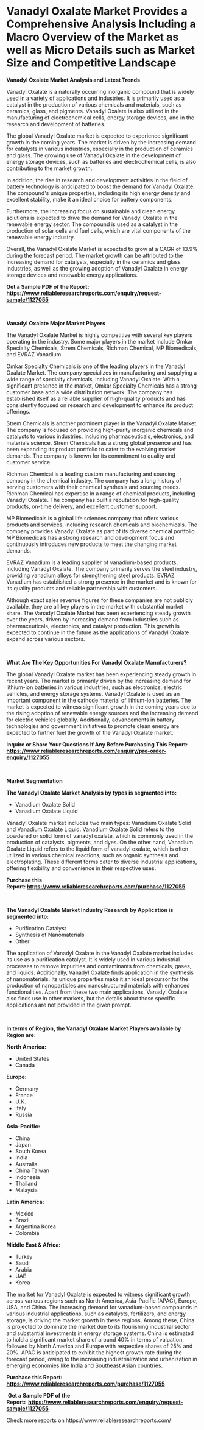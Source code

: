 <p><h1>Vanadyl Oxalate Market Provides a Comprehensive Analysis Including a Macro Overview of the Market as well as Micro Details such as Market Size and Competitive Landscape</h1></p><p><strong>Vanadyl Oxalate Market Analysis and Latest Trends</strong></p>
<p><p>Vanadyl Oxalate is a naturally occurring inorganic compound that is widely used in a variety of applications and industries. It is primarily used as a catalyst in the production of various chemicals and materials, such as ceramics, glass, and pigments. Vanadyl Oxalate is also utilized in the manufacturing of electrochemical cells, energy storage devices, and in the research and development of batteries.</p><p>The global Vanadyl Oxalate market is expected to experience significant growth in the coming years. The market is driven by the increasing demand for catalysts in various industries, especially in the production of ceramics and glass. The growing use of Vanadyl Oxalate in the development of energy storage devices, such as batteries and electrochemical cells, is also contributing to the market growth.</p><p>In addition, the rise in research and development activities in the field of battery technology is anticipated to boost the demand for Vanadyl Oxalate. The compound's unique properties, including its high energy density and excellent stability, make it an ideal choice for battery components.</p><p>Furthermore, the increasing focus on sustainable and clean energy solutions is expected to drive the demand for Vanadyl Oxalate in the renewable energy sector. The compound is used as a catalyst in the production of solar cells and fuel cells, which are vital components of the renewable energy industry.</p><p>Overall, the Vanadyl Oxalate Market is expected to grow at a CAGR of 13.9% during the forecast period. The market growth can be attributed to the increasing demand for catalysts, especially in the ceramics and glass industries, as well as the growing adoption of Vanadyl Oxalate in energy storage devices and renewable energy applications.</p></p>
<p><strong>Get a Sample PDF of the Report:&nbsp; <a href="https://www.reliableresearchreports.com/enquiry/request-sample/1127055">https://www.reliableresearchreports.com/enquiry/request-sample/1127055</a></strong></p>
<p>&nbsp;</p>
<p><strong>Vanadyl Oxalate Major Market Players</strong></p>
<p><p>The Vanadyl Oxalate Market is highly competitive with several key players operating in the industry. Some major players in the market include Omkar Specialty Chemicals, Strem Chemicals, Richman Chemical, MP Biomedicals, and EVRAZ Vanadium.</p><p>Omkar Specialty Chemicals is one of the leading players in the Vanadyl Oxalate Market. The company specializes in manufacturing and supplying a wide range of specialty chemicals, including Vanadyl Oxalate. With a significant presence in the market, Omkar Specialty Chemicals has a strong customer base and a wide distribution network. The company has established itself as a reliable supplier of high-quality products and has consistently focused on research and development to enhance its product offerings.</p><p>Strem Chemicals is another prominent player in the Vanadyl Oxalate Market. The company is focused on providing high-purity inorganic chemicals and catalysts to various industries, including pharmaceuticals, electronics, and materials science. Strem Chemicals has a strong global presence and has been expanding its product portfolio to cater to the evolving market demands. The company is known for its commitment to quality and customer service.</p><p>Richman Chemical is a leading custom manufacturing and sourcing company in the chemical industry. The company has a long history of serving customers with their chemical synthesis and sourcing needs. Richman Chemical has expertise in a range of chemical products, including Vanadyl Oxalate. The company has built a reputation for high-quality products, on-time delivery, and excellent customer support.</p><p>MP Biomedicals is a global life sciences company that offers various products and services, including research chemicals and biochemicals. The company provides Vanadyl Oxalate as part of its diverse chemical portfolio. MP Biomedicals has a strong research and development focus and continuously introduces new products to meet the changing market demands.</p><p>EVRAZ Vanadium is a leading supplier of vanadium-based products, including Vanadyl Oxalate. The company primarily serves the steel industry, providing vanadium alloys for strengthening steel products. EVRAZ Vanadium has established a strong presence in the market and is known for its quality products and reliable partnership with customers.</p><p>Although exact sales revenue figures for these companies are not publicly available, they are all key players in the market with substantial market share. The Vanadyl Oxalate Market has been experiencing steady growth over the years, driven by increasing demand from industries such as pharmaceuticals, electronics, and catalyst production. This growth is expected to continue in the future as the applications of Vanadyl Oxalate expand across various sectors.</p></p>
<p>&nbsp;</p>
<p><strong>What Are The Key Opportunities For Vanadyl Oxalate Manufacturers?</strong></p>
<p><p>The global Vanadyl Oxalate market has been experiencing steady growth in recent years. The market is primarily driven by the increasing demand for lithium-ion batteries in various industries, such as electronics, electric vehicles, and energy storage systems. Vanadyl Oxalate is used as an important component in the cathode material of lithium-ion batteries. The market is expected to witness significant growth in the coming years due to the rising adoption of renewable energy sources and the increasing demand for electric vehicles globally. Additionally, advancements in battery technologies and government initiatives to promote clean energy are expected to further fuel the growth of the Vanadyl Oxalate market.</p></p>
<p><strong>Inquire or Share Your Questions If Any Before Purchasing This Report: <a href="https://www.reliableresearchreports.com/enquiry/pre-order-enquiry/1127055">https://www.reliableresearchreports.com/enquiry/pre-order-enquiry/1127055</a></strong></p>
<p>&nbsp;</p>
<p><strong>Market Segmentation</strong></p>
<p><strong>The Vanadyl Oxalate Market Analysis by types is segmented into:</strong></p>
<p><ul><li>Vanadium Oxalate Solid</li><li>Vanadium Oxalate Liquid</li></ul></p>
<p><p>Vanadyl Oxalate market includes two main types: Vanadium Oxalate Solid and Vanadium Oxalate Liquid. Vanadium Oxalate Solid refers to the powdered or solid form of vanadyl oxalate, which is commonly used in the production of catalysts, pigments, and dyes. On the other hand, Vanadium Oxalate Liquid refers to the liquid form of vanadyl oxalate, which is often utilized in various chemical reactions, such as organic synthesis and electroplating. These different forms cater to diverse industrial applications, offering flexibility and convenience in their respective uses.</p></p>
<p><strong>Purchase this Report:&nbsp;<a href="https://www.reliableresearchreports.com/purchase/1127055">https://www.reliableresearchreports.com/purchase/1127055</a></strong></p>
<p>&nbsp;</p>
<p><strong>The Vanadyl Oxalate Market Industry Research by Application is segmented into:</strong></p>
<p><ul><li>Purification Catalyst</li><li>Synthesis of Nanomaterials</li><li>Other</li></ul></p>
<p><p>The application of Vanadyl Oxalate in the Vanadyl Oxalate market includes its use as a purification catalyst. It is widely used in various industrial processes to remove impurities and contaminants from chemicals, gases, and liquids. Additionally, Vanadyl Oxalate finds application in the synthesis of nanomaterials. Its unique properties make it an ideal precursor for the production of nanoparticles and nanostructured materials with enhanced functionalities. Apart from these two main applications, Vanadyl Oxalate also finds use in other markets, but the details about those specific applications are not provided in the given prompt.</p></p>
<p>&nbsp;</p>
<p><strong>In terms of Region, the Vanadyl Oxalate Market Players available by Region are:</strong></p>
<p>
    <p> <strong> North America: </strong>
        <ul>
            <li>United States</li>
            <li>Canada</li>
        </ul>
        </p> 
    <p> <strong> Europe: </strong>
        <ul>
            <li>Germany</li>
            <li>France</li>
            <li>U.K.</li>
            <li>Italy</li>
            <li>Russia</li>
        </ul>
        </p> 
    <p> <strong> Asia-Pacific: </strong>
        <ul>
            <li>China</li>
            <li>Japan</li>
            <li>South Korea</li>
            <li>India</li>
            <li>Australia</li>
            <li>China Taiwan</li>
            <li>Indonesia</li>
            <li>Thailand</li>
            <li>Malaysia</li>
        </ul>
        </p> 
    <p> <strong> Latin America: </strong>
        <ul>
            <li>Mexico</li>
            <li>Brazil</li>
            <li>Argentina Korea</li>
            <li>Colombia</li>
        </ul>
        </p> 
    <p> <strong> Middle East & Africa: </strong>
        <ul>
            <li>Turkey</li>
            <li>Saudi</li>
            <li>Arabia</li>
            <li>UAE</li>
            <li>Korea</li>
        </ul>
    </p>
    </p>
<p><p>The market for Vanadyl Oxalate is expected to witness significant growth across various regions such as North America, Asia-Pacific (APAC), Europe, USA, and China. The increasing demand for vanadium-based compounds in various industrial applications, such as catalysts, fertilizers, and energy storage, is driving the market growth in these regions. Among these, China is projected to dominate the market due to its flourishing industrial sector and substantial investments in energy storage systems. China is estimated to hold a significant market share of around 40% in terms of valuation, followed by North America and Europe with respective shares of 25% and 20%. APAC is anticipated to exhibit the highest growth rate during the forecast period, owing to the increasing industrialization and urbanization in emerging economies like India and Southeast Asian countries.</p></p>
<p><strong>Purchase this Report: <a href="https://www.reliableresearchreports.com/purchase/1127055">https://www.reliableresearchreports.com/purchase/1127055</a></strong></p>
<p>&nbsp;<strong>Get a Sample PDF of the Report:&nbsp;&nbsp;<a href="https://www.reliableresearchreports.com/enquiry/request-sample/1127055">https://www.reliableresearchreports.com/enquiry/request-sample/1127055</a></strong></p>
<p><strong></strong></p>
<p>Check more reports on https://www.reliableresearchreports.com/</p>